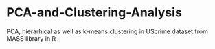 # PCA-and-Clustering-Analysis
PCA, hierarhical as well as k-means clustering in UScrime dataset from MASS library in R
